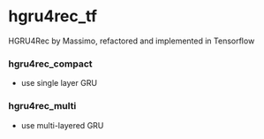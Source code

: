 # hgru4rec_tf
HGRU4Rec by Massimo, refactored and implemented in Tensorflow

### hgru4rec_compact
* use single layer GRU

### hgru4rec_multi
* use multi-layered GRU
